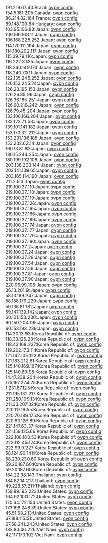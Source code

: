 191.219.67.40:Brazil: [ovpn config](vpn/191_219_67_40.ovpn)  
154.5.181.205:Canada: [ovpn config](vpn/154_5_181_205.ovpn)  
86.214.82.164:France: [ovpn config](vpn/86_214_82_164.ovpn)  
89.148.100.84:Hungary: [ovpn config](vpn/89_148_100_84.ovpn)  
103.95.106.88:Japan: [ovpn config](vpn/103_95_106_88.ovpn)  
106.166.163.11:Japan: [ovpn config](vpn/106_166_163_11.ovpn)  
106.168.225.252:Japan: [ovpn config](vpn/106_168_225_252.ovpn)  
114.170.111.194:Japan: [ovpn config](vpn/114_170_111_194.ovpn)  
114.180.202.117:Japan: [ovpn config](vpn/114_180_202_117.ovpn)  
115.39.79.116:Japan: [ovpn config](vpn/115_39_79_116.ovpn)  
116.222.3.135:Japan: [ovpn config](vpn/116_222_3_135.ovpn)  
118.240.149.174:Japan: [ovpn config](vpn/118_240_149_174.ovpn)  
118.240.70.11:Japan: [ovpn config](vpn/118_240_70_11.ovpn)  
122.135.245.252:Japan: [ovpn config](vpn/122_135_245_252.ovpn)  
126.153.245.24:Japan: [ovpn config](vpn/126_153_245_24.ovpn)  
126.23.195.153:Japan: [ovpn config](vpn/126_23_195_153.ovpn)  
126.26.85.99:Japan: [ovpn config](vpn/126_26_85_99.ovpn)  
126.36.185.251:Japan: [ovpn config](vpn/126_36_185_251.ovpn)  
126.60.216.242:Japan: [ovpn config](vpn/126_60_216_242.ovpn)  
126.79.45.204:Japan: [ovpn config](vpn/126_79_45_204.ovpn)  
133.106.166.204:Japan: [ovpn config](vpn/133_106_166_204.ovpn)  
133.123.71.53:Japan: [ovpn config](vpn/133_123_71_53.ovpn)  
139.101.141.182:Japan: [ovpn config](vpn/139_101_141_182.ovpn)  
153.170.32.212:Japan: [ovpn config](vpn/153_170_32_212.ovpn)  
153.231.136.185:Japan: [ovpn config](vpn/153_231_136_185.ovpn)  
153.232.62.14:Japan: [ovpn config](vpn/153_232_62_14.ovpn)  
160.13.81.83:Japan: [ovpn config](vpn/160_13_81_83.ovpn)  
180.15.244.254:Japan: [ovpn config](vpn/180_15_244_254.ovpn)  
180.199.192.108:Japan: [ovpn config](vpn/180_199_192_108.ovpn)  
203.136.233.144:Japan: [ovpn config](vpn/203_136_233_144.ovpn)  
203.141.139.65:Japan: [ovpn config](vpn/203_141_139_65.ovpn)  
203.165.114.190:Japan: [ovpn config](vpn/203_165_114_190.ovpn)  
211.2.9.3:Japan: [ovpn config](vpn/211_2_9_3.ovpn)  
219.100.37.110:Japan: [ovpn config](vpn/219_100_37_110.ovpn)  
219.100.37.118:Japan: [ovpn config](vpn/219_100_37_118.ovpn)  
219.100.37.119:Japan: [ovpn config](vpn/219_100_37_119.ovpn)  
219.100.37.126:Japan: [ovpn config](vpn/219_100_37_126.ovpn)  
219.100.37.165:Japan: [ovpn config](vpn/219_100_37_165.ovpn)  
219.100.37.166:Japan: [ovpn config](vpn/219_100_37_166.ovpn)  
219.100.37.169:Japan: [ovpn config](vpn/219_100_37_169.ovpn)  
219.100.37.174:Japan: [ovpn config](vpn/219_100_37_174.ovpn)  
219.100.37.177:Japan: [ovpn config](vpn/219_100_37_177.ovpn)  
219.100.37.179:Japan: [ovpn config](vpn/219_100_37_179.ovpn)  
219.100.37.190:Japan: [ovpn config](vpn/219_100_37_190.ovpn)  
219.100.37.2:Japan: [ovpn config](vpn/219_100_37_2.ovpn)  
219.100.37.24:Japan: [ovpn config](vpn/219_100_37_24.ovpn)  
219.100.37.29:Japan: [ovpn config](vpn/219_100_37_29.ovpn)  
219.100.37.54:Japan: [ovpn config](vpn/219_100_37_54.ovpn)  
219.100.37.56:Japan: [ovpn config](vpn/219_100_37_56.ovpn)  
219.100.37.81:Japan: [ovpn config](vpn/219_100_37_81.ovpn)  
219.100.37.90:Japan: [ovpn config](vpn/219_100_37_90.ovpn)  
220.96.99.106:Japan: [ovpn config](vpn/220_96_99_106.ovpn)  
36.13.201.9:Japan: [ovpn config](vpn/36_13_201_9.ovpn)  
58.13.169.247:Japan: [ovpn config](vpn/58_13_169_247.ovpn)  
58.158.179.229:Japan: [ovpn config](vpn/58_158_179_229.ovpn)  
59.136.81.182:Japan: [ovpn config](vpn/59_136_81_182.ovpn)  
59.147.139.142:Japan: [ovpn config](vpn/59_147_139_142.ovpn)  
60.101.153.230:Japan: [ovpn config](vpn/60_101_153_230.ovpn)  
60.150.204.195:Japan: [ovpn config](vpn/60_150_204_195.ovpn)  
60.153.193.239:Japan: [ovpn config](vpn/60_153_193_239.ovpn)  
114.30.13.93:Korea Republic of: [ovpn config](vpn/114_30_13_93.ovpn)  
118.33.125.28:Korea Republic of: [ovpn config](vpn/118_33_125_28.ovpn)  
118.43.168.237:Korea Republic of: [ovpn config](vpn/118_43_168_237.ovpn)  
119.202.173.11:Korea Republic of: [ovpn config](vpn/119_202_173_11.ovpn)  
121.142.109.123:Korea Republic of: [ovpn config](vpn/121_142_109_123.ovpn)  
121.183.212.81:Korea Republic of: [ovpn config](vpn/121_183_212_81.ovpn)  
125.140.169.167:Korea Republic of: [ovpn config](vpn/125_140_169_167.ovpn)  
125.140.60.95:Korea Republic of: [ovpn config](vpn/125_140_60_95.ovpn)  
14.47.238.204:Korea Republic of: [ovpn config](vpn/14_47_238_204.ovpn)  
175.197.224.25:Korea Republic of: [ovpn config](vpn/175_197_224_25.ovpn)  
1.231.87.125:Korea Republic of: [ovpn config](vpn/1_231_87_125.ovpn)  
211.195.131.217:Korea Republic of: [ovpn config](vpn/211_195_131_217.ovpn)  
211.250.109.13:Korea Republic of: [ovpn config](vpn/211_250_109_13.ovpn)  
211.33.207.32:Korea Republic of: [ovpn config](vpn/211_33_207_32.ovpn)  
220.117.16.55:Korea Republic of: [ovpn config](vpn/220_117_16_55.ovpn)  
220.70.189.175:Korea Republic of: [ovpn config](vpn/220_70_189_175.ovpn)  
220.83.128.89:Korea Republic of: [ovpn config](vpn/220_83_128_89.ovpn)  
221.147.63.37:Korea Republic of: [ovpn config](vpn/221_147_63_37.ovpn)  
221.159.125.66:Korea Republic of: [ovpn config](vpn/221_159_125_66.ovpn)  
222.108.180.53:Korea Republic of: [ovpn config](vpn/222_108_180_53.ovpn)  
222.112.45.124:Korea Republic of: [ovpn config](vpn/222_112_45_124.ovpn)  
222.99.9.227:Korea Republic of: [ovpn config](vpn/222_99_9_227.ovpn)  
58.124.90.141:Korea Republic of: [ovpn config](vpn/58_124_90_141.ovpn)  
58.230.230.60:Korea Republic of: [ovpn config](vpn/58_230_230_60.ovpn)  
59.20.187.60:Korea Republic of: [ovpn config](vpn/59_20_187_60.ovpn)  
59.20.187.60:Korea Republic of: [ovpn config](vpn/59_20_187_60.ovpn)  
184.22.98.143:Thailand: [ovpn config](vpn/184_22_98_143.ovpn)  
184.82.14.217:Thailand: [ovpn config](vpn/184_82_14_217.ovpn)  
49.228.57.211:Thailand: [ovpn config](vpn/49_228_57_211.ovpn)  
159.89.195.223:United States: [ovpn config](vpn/159_89_195_223.ovpn)  
164.92.100.172:United States: [ovpn config](vpn/164_92_100_172.ovpn)  
170.64.172.154:United States: [ovpn config](vpn/170_64_172_154.ovpn)  
173.198.248.39:United States: [ovpn config](vpn/173_198_248_39.ovpn)  
45.51.68.213:United States: [ovpn config](vpn/45_51_68_213.ovpn)  
67.188.115.51:United States: [ovpn config](vpn/67_188_115_51.ovpn)  
67.58.241.243:United States: [ovpn config](vpn/67_58_241_243.ovpn)  
183.80.46.226:Viet Nam: [ovpn config](vpn/183_80_46_226.ovpn)  
42.117.173.102:Viet Nam: [ovpn config](vpn/42_117_173_102.ovpn)  
